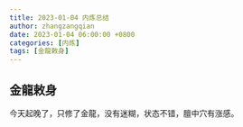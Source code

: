 ```yaml
---
title: 2023-01-04 内炼总结
author: zhangzangqian
date: 2023-01-04 06:00:00 +0800
categories: [内炼]
tags: [金龍敕身]
---
```


## 金龍敕身

今天起晚了，只修了金龍，没有迷糊，状态不错，膻中穴有涨感。
